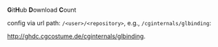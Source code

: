 **G**it**H**ub **D**ownload **C**ount

config via url path: `/<user>/<repository>`, e.g., `/cginternals/glbinding`:

http://ghdc.cgcostume.de/cginternals/glbinding.
